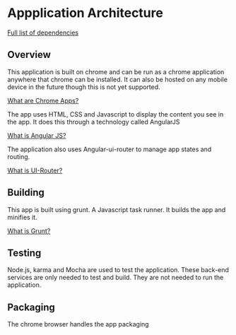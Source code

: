 # Appplication Architecture

[Full list of dependencies](https://github.com/broadsoftxtended/Product-Phone-for-Chrome/blob/master/documentation/Dependencies.md)

## Overview

This application is built on chrome and can be run as a chrome application anywhere that chrome can be installed. It can also be hosted on any mobile device in the future though this is not yet supported.

[What are Chrome Apps?](https://developer.chrome.com/apps/about_apps)

The app uses HTML, CSS and Javascript to display the content you see in the app. It does this through a technology called AngularJS

[What is Angular JS?](https://angularjs.org/)

The application also uses Angular-ui-router to manage app states and routing.

[What is UI-Router?](https://github.com/angular-ui/ui-router/blob/master/README.md)

## Building 

This app is built using grunt. A Javascript task runner. It builds the app and minifies it.

[What is Grunt?](http://gruntjs.com/)

## Testing

Node.js, karma and Mocha are used to test the application. These back-end services are only needed to test and build. They are not needed to run the application.

## Packaging

The chrome browser handles the app packaging
